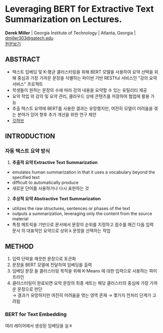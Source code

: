 # Leveraging BERT for Extractive Text Summarization on Lectures. 
**Derek Miller** | Georgia Institute of Technology | Atlanta, Georgia | dmiller303@gatech.edu  
[원문보기](https://arxiv.org/abs/1906.04165)


## ABSTRACT
- 텍스트 임베딩 및 K-평균 클러스터링을 위해 BERT 모델을 사용하여 요약 선택을 위해 중심과 가장 가까운 문장을 식별하는 파이썬 기반 RESTful 서비스인 "강의 요약 서비스" 프로젝트  
- 학생들이 원하는 문장의 수에 따라 강의 내용을 요약할 수 있는 유틸리티 제공
- 요약 작업 외 강의 및 요약 관리, 클라우드 상에 콘텐츠를 저장하여 협업에 활용 가능 
- 추출 텍스트 요약에 BERT를 사용한 결과는 유망했지만, 여전히 모델이 어려움을 겪는 분야가 있어 향후 추가 개선을 위한 연구 제안
- [깃허브](https://github.com/dmmiller612/lecture-summarizer)  


## INTRODUCTION
### 자동 텍스트 요약 방식
1. **추출적 요약 Extractive Text Summarization**
- emulates human summarization in that it uses a vocabulary beyond the specified text
- difficult to automatically produce
- 새로운 단어를 사용하거나 다시 표현하는 것
2. **추상적 요약 Abstractive Text Summarization**
- utilizes the raw structures, sentences or phases of the text
- outputs a summarization, leveraging only the content from the source material
- 특정 메트릭을 기반으로 문서에서 문장의 순위를 지정하고 점수를 매긴 다음 입력 문서 의 대표적인 요약으로 상위 k 문장을 선택하는 작업 

## METHOD
1. 입력 단락을 깨끗한 문장으로 토큰화
2. 문장을 BERT 모델에 전달하여 임베딩을 출력
3. 임베딩 문장 을 클러스터링 목적을 위해 K-Means 에 대한 입력으로 사용하는 파이프라인
4. 클러스터링이 완료되면 요약 문장의 최종 세트는 해당 클러스터의 중심에 가장 가까운 문장으로 판단  
    → 결과가 유망하지만 여전히 어려움을 엮는 영역 존재
    → 몇가지 전처리 단계가 고려됨

### BERT for Text Embedding
여러 레이어에서 생성된 임베딩을 실ㅎ
